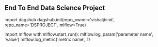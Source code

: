 ## End To End Data Science Project

import dagshub
dagshub.init(repo_owner='vishaljbind', repo_name='DSPROJECT', mlflow=True)

import mlflow
with mlflow.start_run():
mlflow.log_param('parameter name', 'value')
mlflow.log_metric('metric name', 1)
